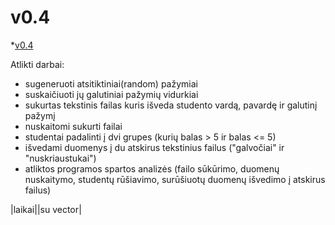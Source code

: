 # v0.4
*[v0.4](https://github.com/Faustabu/1Projektas/blob/v0.4/v0.4)


Atlikti darbai:
* sugeneruoti atsitiktiniai(random) pažymiai
* suskaičiuoti jų galutiniai pažymių vidurkiai
* sukurtas tekstinis failas kuris išveda studento vardą, pavardę ir galutinį pažymį
* nuskaitomi sukurti failai
* studentai padalinti į dvi grupes (kurių balas > 5 ir balas <= 5)
* išvedami duomenys į du atskirus tekstinius failus ("galvočiai" ir "nuskriaustukai")
* atliktos programos spartos analizės (failo sūkūrimo, duomenų nuskaitymo, studentų rūšiavimo, surūšiuotų duomenų išvedimo į atskirus failus)

|laikai||su vector| 
